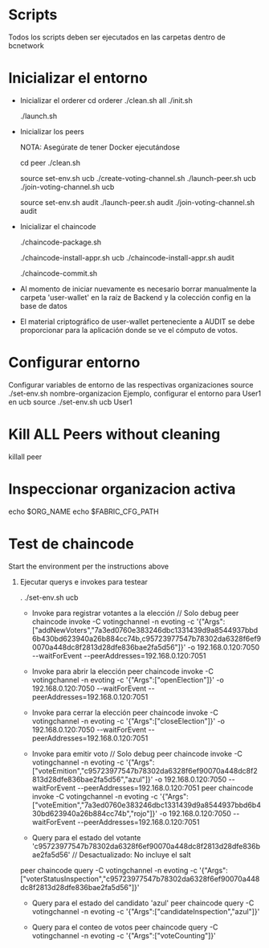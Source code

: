 Scripts
=======

Todos los scripts deben ser ejecutados en las carpetas dentro de bcnetwork

Inicializar el entorno
=========================
- Inicializar el orderer
  cd orderer
  ./clean.sh all
  ./init.sh
  <!-- Copiar el cryptomaterial al otro host -->
  ./launch.sh

- Inicializar los peers

  NOTA: Asegúrate de tener Docker ejecutándose

  cd peer
  ./clean.sh
  <!-- UCB -->
  source set-env.sh ucb
  ./create-voting-channel.sh
  ./launch-peer.sh ucb
  ./join-voting-channel.sh ucb
  <!-- AUDIT -->
  source set-env.sh audit
  ./launch-peer.sh audit
  ./join-voting-channel.sh audit

- Inicializar el chaincode
  <!-- Esto lo hace UCB, copiar el package al otro host  -->
  ./chaincode-package.sh
  <!-- Esto lo hacen ambos  -->
  ./chaincode-install-appr.sh ucb
  ./chaincode-install-appr.sh audit
  <!-- Esto lo hace UCB  -->
  ./chaincode-commit.sh  

- Al momento de iniciar nuevamente es necesario borrar manualmente la carpeta 'user-wallet' en la raíz de Backend y la colección config en la base de datos

- El material criptográfico de user-wallet perteneciente a AUDIT se debe proporcionar para la aplicación donde se ve el cómputo de votos.

Configurar entorno
===================
Configurar variables de entorno de las respectivas organizaciones
source ./set-env.sh  nombre-organizacion <identidad predeterminado=admin>
Ejemplo, configurar el entorno para User1 en ucb
source ./set-env.sh   ucb   User1

Kill ALL Peers without cleaning
===============================
killall peer

Inspeccionar organizacion activa
================================
echo $ORG_NAME
echo $FABRIC_CFG_PATH

Test de chaincode
==================
Start the environment per the instructions above

1. Ejecutar querys e invokes para testear

   .  ./set-env.sh ucb

   * Invoke para registrar votantes a la elección  // Solo debug
    peer chaincode invoke -C votingchannel -n evoting  -c '{"Args":["addNewVoters","7a3ed0760e383246dbc1331439d9a8544937bbd6b430bd623940a26b884cc74b,c95723977547b78302da6328f6ef90070a448dc8f2813d28dfe836bae2fa5d56"]}' -o 192.168.0.120:7050 --waitForEvent --peerAddresses=192.168.0.120:7051

   * Invoke para abrir la elección
    peer chaincode invoke -C votingchannel -n evoting  -c '{"Args":["openElection"]}' -o 192.168.0.120:7050 --waitForEvent --peerAddresses=192.168.0.120:7051

   * Invoke para cerrar la elección
    peer chaincode invoke -C votingchannel -n evoting  -c '{"Args":["closeElection"]}' -o 192.168.0.120:7050 --waitForEvent --peerAddresses=192.168.0.120:7051

   * Invoke para emitir voto // Solo debug
    peer chaincode invoke -C votingchannel -n evoting  -c '{"Args":["voteEmition","c95723977547b78302da6328f6ef90070a448dc8f2813d28dfe836bae2fa5d56","azul"]}' -o 192.168.0.120:7050 --waitForEvent --peerAddresses=192.168.0.120:7051
    peer chaincode invoke -C votingchannel -n evoting  -c '{"Args":["voteEmition","7a3ed0760e383246dbc1331439d9a8544937bbd6b430bd623940a26b884cc74b","rojo"]}' -o 192.168.0.120:7050 --waitForEvent --peerAddresses=192.168.0.120:7051

   * Query para el estado del votante 'c95723977547b78302da6328f6ef90070a448dc8f2813d28dfe836bae2fa5d56'
   // Desactualizado: No incluye el salt
   
    peer chaincode query -C votingchannel -n evoting  -c '{"Args":["voterStatusInspection","c95723977547b78302da6328f6ef90070a448dc8f2813d28dfe836bae2fa5d56"]}'

   * Query para el estado del candidato 'azul' 
    peer chaincode query -C votingchannel -n evoting  -c '{"Args":["candidateInspection","azul"]}'

   * Query para el conteo de votos
    peer chaincode query -C votingchannel -n evoting  -c '{"Args":["voteCounting"]}'